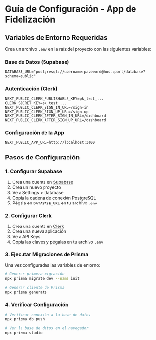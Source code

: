 # Guía de Configuración - App de Fidelización

## Variables de Entorno Requeridas

Crea un archivo `.env` en la raíz del proyecto con las siguientes variables:

### Base de Datos (Supabase)

```
DATABASE_URL="postgresql://username:password@host:port/database?schema=public"
```

### Autenticación (Clerk)

```
NEXT_PUBLIC_CLERK_PUBLISHABLE_KEY=pk_test_...
CLERK_SECRET_KEY=sk_test_...
NEXT_PUBLIC_CLERK_SIGN_IN_URL=/sign-in
NEXT_PUBLIC_CLERK_SIGN_UP_URL=/sign-up
NEXT_PUBLIC_CLERK_AFTER_SIGN_IN_URL=/dashboard
NEXT_PUBLIC_CLERK_AFTER_SIGN_UP_URL=/dashboard
```

### Configuración de la App

```
NEXT_PUBLIC_APP_URL=http://localhost:3000
```

## Pasos de Configuración

### 1. Configurar Supabase

1. Crea una cuenta en [Supabase](https://supabase.com)
2. Crea un nuevo proyecto
3. Ve a Settings > Database
4. Copia la cadena de conexión PostgreSQL
5. Pégala en `DATABASE_URL` en tu archivo `.env`

### 2. Configurar Clerk

1. Crea una cuenta en [Clerk](https://clerk.dev)
2. Crea una nueva aplicación
3. Ve a API Keys
4. Copia las claves y pégalas en tu archivo `.env`

### 3. Ejecutar Migraciones de Prisma

Una vez configuradas las variables de entorno:

```bash
# Generar primera migración
npx prisma migrate dev --name init

# Generar cliente de Prisma
npx prisma generate
```

### 4. Verificar Configuración

```bash
# Verificar conexión a la base de datos
npx prisma db push

# Ver la base de datos en el navegador
npx prisma studio
```
